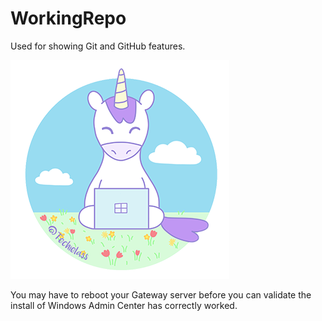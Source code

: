 # WorkingRepo
Used for showing Git and GitHub features. 



<picture>
  <source media="(prefers-color-scheme: dark)" srcset="https://github.com/weeyin83/WorkingRepo/raw/main/racoontechielass.png">
  <img alt="Shows a unicorn with a computer." src="https://github.com/weeyin83/WorkingRepo/raw/main/unicorntechielass.png">
</picture>


<p class="callout warning">You may have to reboot your Gateway server before you can validate the install of Windows Admin Center has correctly worked. </p>
